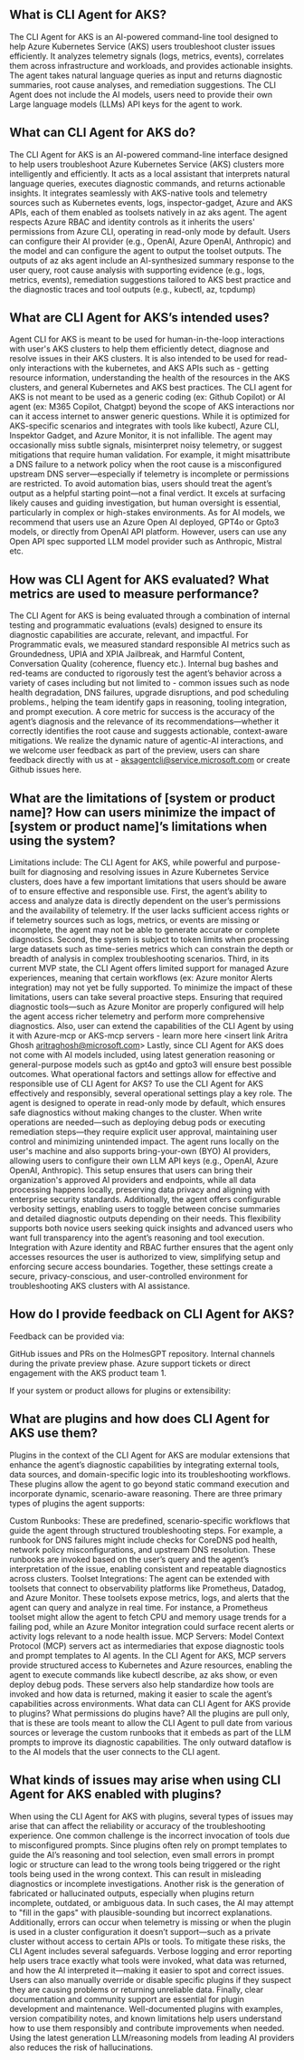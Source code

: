
## What is CLI Agent for AKS?
The CLI Agent for AKS is an AI-powered command-line tool designed to help Azure Kubernetes Service (AKS) users troubleshoot cluster issues efficiently. It analyzes telemetry signals (logs, metrics, events), correlates them across infrastructure and workloads, and provides actionable insights. The agent takes natural language queries as input and returns diagnostic summaries, root cause analyses, and remediation suggestions. The CLI Agent does not include the AI models, users need to provide their own Large language models (LLMs) API keys for the agent to work. 

## What can CLI Agent for AKS do?
The CLI Agent for AKS is an AI-powered command-line interface designed to help users troubleshoot Azure Kubernetes Service (AKS) clusters more intelligently and efficiently. It acts as a local assistant that interprets natural language queries, executes diagnostic commands, and returns actionable insights. It integrates seamlessly with AKS-native tools and telemetry sources such as Kubernetes events, logs, inspector-gadget, Azure and AKS APIs, each of them enabled as toolsets natively in az aks agent.
The agent respects Azure RBAC and identity controls as it inherits the users' permissions from Azure CLI, operating in read-only mode by default. Users can configure their AI provider (e.g., OpenAI, Azure OpenAI, Anthropic) and the model and can configure the agent to output the toolset outputs.
The outputs of az aks agent include an AI-synthesized summary response to the user query, root cause analysis with supporting evidence (e.g., logs, metrics, events), remediation suggestions tailored to AKS best practice and the diagnostic traces and tool outputs (e.g., kubectl, az, tcpdump)

## What are CLI Agent for AKS’s intended uses?
Agent CLI for AKS is meant to be used for human-in-the-loop interactions with user's AKS clusters to help them efficiently detect, diagnose and resolve issues in their AKS clusters. It is also intended to be used for read-only interactions with the kubernetes, and AKS APIs such as - getting resource information, understanding the health of the resources in the AKS clusters, and general Kubernetes and AKS best practices. The CLI agent for AKS is not meant to be used as a generic coding (ex: Github Copilot) or AI agent (ex: M365 Copilot, Chatgpt) beyond the scope of AKS interactions nor can it access internet to answer generic questions. While it is optimized for AKS-specific scenarios and integrates with tools like kubectl, Azure CLI, Inspektor Gadget, and Azure Monitor, it is not infallible. The agent may occasionally miss subtle signals, misinterpret noisy telemetry, or suggest mitigations that require human validation. For example, it might misattribute a DNS failure to a network policy when the root cause is a misconfigured upstream DNS server—especially if telemetry is incomplete or permissions are restricted. To avoid automation bias, users should treat the agent’s output as a helpful starting point—not a final verdict. It excels at surfacing likely causes and guiding investigation, but human oversight is essential, particularly in complex or high-stakes environments.
As for AI models, we recommend that users use an Azure Open AI deployed, GPT4o or Gpto3 models, or directly from OpenAI API platform. However, users can use any Open API spec supported LLM model  provider such as Anthropic, Mistral etc.

## How was CLI Agent for AKS evaluated? What metrics are used to measure performance?
The CLI Agent for AKS is being evaluated through a combination of internal testing and  programmatic evaluations (evals) designed to ensure its diagnostic capabilities are accurate, relevant, and impactful. For Programmatic evals, we measured standard responsible AI metrics such as Groundedness, UPIA and XPIA Jailbreak, and Harmful Content, Conversation Quality (coherence, fluency etc.).  Internal bug bashes  and red-teams are conducted to rigorously test the agent’s behavior across a variety of cases including but not limited to - common issues such as node health degradation, DNS failures, upgrade disruptions, and pod scheduling problems., helping the team identify gaps in reasoning, tooling integration, and prompt execution.  A core metric for success is the accuracy of the agent’s diagnosis and the relevance of its recommendations—whether it correctly identifies the root cause and suggests actionable, context-aware mitigations.  We realize the dynamic nature of agentic-AI interactions, and we welcome user feedback as part of the preview, users can share feedback directly with us at - aksagentcli@service.microsoft.com or create Github issues here. 
## What are the limitations of [system or product name]? How can users minimize the impact of [system or product name]’s limitations when using the system?
Limitations include:
The CLI Agent for AKS, while powerful and purpose-built for diagnosing and resolving issues in Azure Kubernetes Service clusters, does have a few important limitations that users should be aware of to ensure effective and responsible use. First, the agent’s ability to access and analyze data is directly dependent on the user’s permissions and the availability of telemetry. If the user lacks sufficient access rights or if telemetry sources such as logs, metrics, or events are missing or incomplete, the agent may not be able to generate accurate or complete diagnostics. Second, the system is subject to token limits when processing large datasets such as time-series metrics which can constrain the depth or breadth of analysis in complex troubleshooting scenarios. Third, in its current MVP state, the CLI Agent offers limited support for managed Azure experiences, meaning that certain workflows (ex: Azure monitor Alerts integration) may not yet be fully supported.
To minimize the impact of these limitations, users can take several proactive steps. Ensuring that required diagnostic tools—such as Azure Monitor are properly configured will help the agent access richer telemetry and perform more comprehensive diagnostics. Also, user can extend the capabilities of the CLI Agent by using it with Azure-mcp or AKS-mcp servers - learn more here <insert link Aritra Ghosh <aritraghosh@microsoft.com>>
Lastly, since CLI Agent for AKS does not come with AI models included, using latest generation reasoning or general-purpose models such as gpt4o and gpto3 will ensure best possible outcomes. 
What operational factors and settings allow for effective and responsible use of CLI Agent for AKS?
To use the CLI Agent for AKS effectively and responsibly, several operational settings play a key role. The agent is designed to operate in read-only mode by default, which ensures safe diagnostics without making changes to the cluster. When write operations are needed—such as deploying debug pods or executing remediation steps—they require explicit user approval, maintaining user control and minimizing unintended impact. The agent runs locally on the user's machine and  also supports bring-your-own (BYO) AI providers, allowing users to configure their own LLM API keys (e.g., OpenAI, Azure OpenAI, Anthropic). This setup ensures that users can bring their organization's approved AI providers and endpoints, while all data processing happens locally, preserving data privacy and aligning with enterprise security standards.
 Additionally, the agent offers configurable verbosity settings, enabling users to toggle between concise summaries and detailed diagnostic outputs depending on their needs. This flexibility supports both novice users seeking quick insights and advanced users who want full transparency into the agent’s reasoning and tool execution. Integration with Azure identity and RBAC further ensures that the agent only accesses resources the user is authorized to view, simplifying setup and enforcing secure access boundaries. Together, these settings create a secure, privacy-conscious, and user-controlled environment for troubleshooting AKS clusters with AI assistance.
## How do I provide feedback on CLI Agent for AKS?
Feedback can be provided via:

GitHub issues and PRs on the HolmesGPT repository.
Internal channels during the private preview phase.
Azure support tickets or direct engagement with the AKS product team 1.


If your system or product allows for plugins or extensibility:
## What are plugins and how does CLI Agent for AKS use them?
Plugins in the context of the CLI Agent for AKS are modular extensions that enhance the agent’s diagnostic capabilities by integrating external tools, data sources, and domain-specific logic into its troubleshooting workflows. These plugins allow the agent to go beyond static command execution and incorporate dynamic, scenario-aware reasoning. There are three primary types of plugins the agent supports:

Custom Runbooks: These are predefined, scenario-specific workflows that guide the agent through structured troubleshooting steps. For example, a runbook for DNS failures might include checks for CoreDNS pod health, network policy misconfigurations, and upstream DNS resolution. These runbooks are invoked based on the user’s query and the agent’s interpretation of the issue, enabling consistent and repeatable diagnostics across clusters.
Toolset Integrations: The agent can be extended with toolsets that connect to observability platforms like Prometheus, Datadog, and Azure Monitor. These toolsets expose metrics, logs, and alerts that the agent can query and analyze in real time. For instance, a Prometheus toolset might allow the agent to fetch CPU and memory usage trends for a failing pod, while an Azure Monitor integration could surface recent alerts or activity logs relevant to a node health issue.
MCP Servers: Model Context Protocol (MCP) servers act as intermediaries that expose diagnostic tools and prompt templates to AI agents. In the CLI Agent for AKS, MCP servers provide structured access to Kubernetes and Azure resources, enabling the agent to execute commands like kubectl describe, az aks show, or even deploy debug pods. These servers also help standardize how tools are invoked and how data is returned, making it easier to scale the agent’s capabilities across environments.
What data can CLI Agent for AKS provide to plugins? What permissions do plugins have?
All the plugins are pull only, that is these are tools meant to allow the CLI Agent to pull date from various sources or leverage the custom runbooks that it embeds as part of the LLM prompts to improve its diagnostic capabilities. The only outward dataflow is to the AI models that the user connects to the CLI agent.
## What kinds of issues may arise when using CLI Agent for AKS enabled with plugins?
When using the CLI Agent for AKS with plugins, several types of issues may arise that can affect the reliability or accuracy of the troubleshooting experience. One common challenge is the incorrect invocation of tools due to misconfigured prompts. Since plugins often rely on prompt templates to guide the AI’s reasoning and tool selection, even small errors in prompt logic or structure can lead to the wrong tools being triggered or the right tools being used in the wrong context. This can result in misleading diagnostics or incomplete investigations. Another risk is the generation of fabricated or hallucinated outputs, especially when plugins return incomplete, outdated, or ambiguous data. In such cases, the AI may attempt to "fill in the gaps" with plausible-sounding but incorrect explanations. Additionally, errors can occur when telemetry is missing or when the plugin is used in a cluster configuration it doesn’t support—such as a private cluster without access to certain APIs or tools.
To mitigate these risks, the CLI Agent includes several safeguards. Verbose logging and error reporting help users trace exactly what tools were invoked, what data was returned, and how the AI interpreted it—making it easier to spot and correct issues. Users can also manually override or disable specific plugins if they suspect they are causing problems or returning unreliable data. Finally, clear documentation and community support are essential for plugin development and maintenance. Well-documented plugins with examples, version compatibility notes, and known limitations help users understand how to use them responsibly and contribute improvements when needed. Using the latest generation LLM/reasoning models from leading AI providers also reduces the risk of hallucinations.


